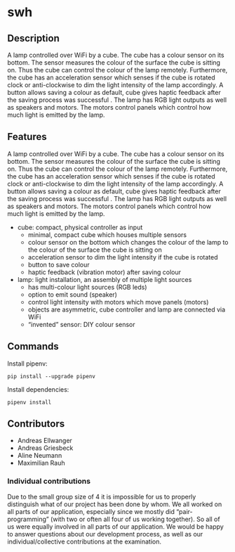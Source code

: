 # swh

## Description

A lamp controlled over WiFi by a cube. The cube has a colour sensor on its bottom. The sensor measures the colour of the surface the cube is sitting on. Thus the cube can control the colour of the lamp remotely. Furthermore, the cube has an acceleration sensor which senses if the cube is rotated clock or anti-clockwise to dim the light intensity of the lamp accordingly. A button allows saving a colour as default, cube gives haptic feedback after the saving process was successful . The lamp has RGB light outputs as well as speakers and motors. The motors control panels which control how much light is emitted by the lamp.

## Features

A lamp controlled over WiFi by a cube. The cube has a colour sensor on its bottom. The sensor measures the colour of the surface the cube is sitting on. Thus the cube can control the colour of the lamp remotely. Furthermore, the cube has an acceleration sensor which senses if the cube is rotated clock or anti-clockwise to dim the light intensity of the lamp accordingly. A button allows saving a colour as default, cube gives haptic feedback after the saving process was successful . The lamp has RGB light outputs as well as speakers and motors. The motors control panels which control how much light is emitted by the lamp.

- cube: compact, physical controller as input
  - minimal, compact cube which houses multiple sensors
  - colour sensor on the bottom which changes the colour of the lamp to the colour of the surface the cube is sitting on
  - acceleration sensor to dim the light intensity if the cube is rotated
  - button to save colour
  - haptic feedback (vibration motor) after saving colour
- lamp: light installation, an assembly of multiple light sources
  - has multi-colour light sources (RGB leds)
  - option to emit sound (speaker)
  - control light intensity with motors which move panels (motors)
  - objects are asymmetric, cube controller and lamp are connected via WiFi
  - “invented” sensor: DIY colour sensor

## Commands

Install pipenv:

```bash=
pip install --upgrade pipenv
```

Install dependencies:

```bash=
pipenv install
```

## Contributors

- Andreas Ellwanger
- Andreas Griesbeck
- Aline Neumann
- Maximilian Rauh

### Individual contributions

Due to the small group size of 4 it is impossible for us to properly distinguish what of our project has been done by whom. We all worked on all parts of our application, especially since we mostly did “pair-programming” (with two or often all four of us working together). So all of us were equally involved in all parts of our application.
We would be happy to answer questions about our development process, as well as our individual/collective contributions at the examination.
